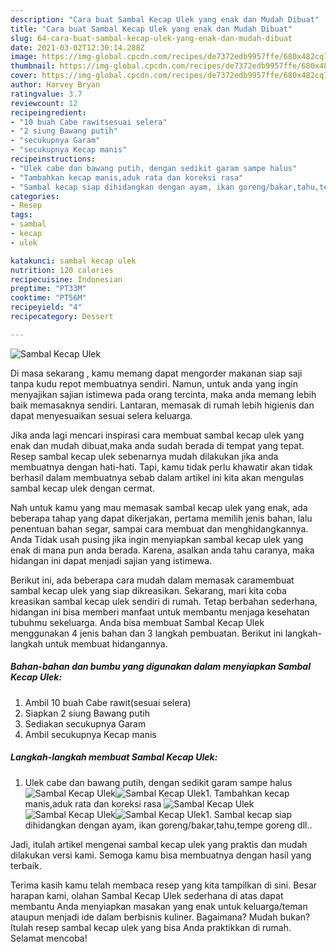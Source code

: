```yaml
---
description: "Cara buat Sambal Kecap Ulek yang enak dan Mudah Dibuat"
title: "Cara buat Sambal Kecap Ulek yang enak dan Mudah Dibuat"
slug: 64-cara-buat-sambal-kecap-ulek-yang-enak-dan-mudah-dibuat
date: 2021-03-02T12:30:14.288Z
image: https://img-global.cpcdn.com/recipes/de7372edb9957ffe/680x482cq70/sambal-kecap-ulek-foto-resep-utama.jpg
thumbnail: https://img-global.cpcdn.com/recipes/de7372edb9957ffe/680x482cq70/sambal-kecap-ulek-foto-resep-utama.jpg
cover: https://img-global.cpcdn.com/recipes/de7372edb9957ffe/680x482cq70/sambal-kecap-ulek-foto-resep-utama.jpg
author: Harvey Bryan
ratingvalue: 3.7
reviewcount: 12
recipeingredient:
- "10 buah Cabe rawitsesuai selera"
- "2 siung Bawang putih"
- "secukupnya Garam"
- "secukupnya Kecap manis"
recipeinstructions:
- "Ulek cabe dan bawang putih, dengan sedikit garam sampe halus"
- "Tambahkan kecap manis,aduk rata dan koreksi rasa"
- "Sambal kecap siap dihidangkan dengan ayam, ikan goreng/bakar,tahu,tempe goreng dll.."
categories:
- Resep
tags:
- sambal
- kecap
- ulek

katakunci: sambal kecap ulek 
nutrition: 120 calories
recipecuisine: Indonesian
preptime: "PT33M"
cooktime: "PT56M"
recipeyield: "4"
recipecategory: Dessert

---
```



![Sambal Kecap Ulek](https://img-global.cpcdn.com/recipes/de7372edb9957ffe/680x482cq70/sambal-kecap-ulek-foto-resep-utama.jpg)

Di masa  sekarang , kamu memang dapat mengorder makanan siap saji tanpa kudu repot membuatnya sendiri. Namun, untuk anda yang ingin menyajikan sajian istimewa pada orang tercinta, maka anda memang lebih baik memasaknya sendiri. Lantaran, memasak di rumah lebih higienis dan dapat menyesuaikan sesuai selera keluarga.

Jika anda lagi mencari inspirasi cara membuat sambal kecap ulek yang enak dan mudah dibuat,maka anda sudah berada di tempat yang tepat. Resep sambal kecap ulek  sebenarnya mudah dilakukan jika anda membuatnya dengan hati-hati. Tapi, kamu tidak perlu khawatir akan tidak berhasil dalam membuatnya 
sebab dalam artikel ini kita akan mengulas sambal kecap ulek dengan cermat.  



Nah untuk kamu yang mau memasak sambal kecap ulek yang enak, ada beberapa tahap yang dapat dikerjakan, pertama memilih jenis bahan, lalu penentuan bahan segar, sampai cara membuat dan menghidangkannya. Anda Tidak usah pusing jika ingin menyiapkan sambal kecap ulek yang enak di mana pun anda berada. Karena, asalkan anda  tahu caranya, maka hidangan ini dapat menjadi sajian yang istimewa.

Berikut ini, ada beberapa cara mudah dalam memasak caramembuat sambal kecap ulek yang siap dikreasikan. Sekarang, mari kita coba kreasikan sambal kecap ulek sendiri di rumah. Tetap berbahan sederhana, hidangan ini bisa memberi manfaat untuk membantu menjaga kesehatan tubuhmu sekeluarga. Anda bisa membuat Sambal Kecap Ulek menggunakan 4 jenis bahan dan 3 langkah pembuatan. Berikut ini langkah-langkah untuk membuat hidangannya.

<!--inarticleads1-->

##### Bahan-bahan dan bumbu yang digunakan dalam menyiapkan Sambal Kecap Ulek:

1. Ambil 10 buah Cabe rawit(sesuai selera)
1. Siapkan 2 siung Bawang putih
1. Sediakan secukupnya Garam
1. Ambil secukupnya Kecap manis




<!--inarticleads2-->

##### Langkah-langkah membuat Sambal Kecap Ulek:

1. Ulek cabe dan bawang putih, dengan sedikit garam sampe halus
<img src="https://img-global.cpcdn.com/steps/3a5e3f62ee43ab23/160x128cq70/sambal-kecap-ulek-langkah-memasak-1-foto.jpg" alt="Sambal Kecap Ulek"><img src="https://img-global.cpcdn.com/steps/1448188581abfd9f/160x128cq70/sambal-kecap-ulek-langkah-memasak-1-foto.jpg" alt="Sambal Kecap Ulek">1. Tambahkan kecap manis,aduk rata dan koreksi rasa
<img src="https://img-global.cpcdn.com/steps/7bb13a472e4b13b8/160x128cq70/sambal-kecap-ulek-langkah-memasak-2-foto.jpg" alt="Sambal Kecap Ulek"><img src="https://img-global.cpcdn.com/steps/fb6cf72e3f240c4f/160x128cq70/sambal-kecap-ulek-langkah-memasak-2-foto.jpg" alt="Sambal Kecap Ulek"><img src="https://img-global.cpcdn.com/steps/32bd337cc9e213ce/160x128cq70/sambal-kecap-ulek-langkah-memasak-2-foto.jpg" alt="Sambal Kecap Ulek">1. Sambal kecap siap dihidangkan dengan ayam, ikan goreng/bakar,tahu,tempe goreng dll..




Jadi, itulah artikel mengenai  sambal kecap ulek  yang praktis dan mudah dilakukan versi kami. Semoga kamu bisa membuatnya dengan hasil yang terbaik. 

Terima kasih kamu telah membaca resep yang kita tampilkan di sini. Besar harapan kami, olahan  Sambal Kecap Ulek sederhana di atas dapat membantu Anda menyiapkan masakan yang enak untuk keluarga/teman ataupun menjadi ide dalam berbisnis kuliner. Bagaimana? Mudah bukan? Itulah resep sambal kecap ulek yang bisa Anda praktikkan di rumah. Selamat mencoba!

